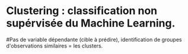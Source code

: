 # Clustering : classification non supérvisée du Machine Learning.
#Pas de variable dépendante (cible à prédire), identification de groupes d'observations similaires = les clusters.
